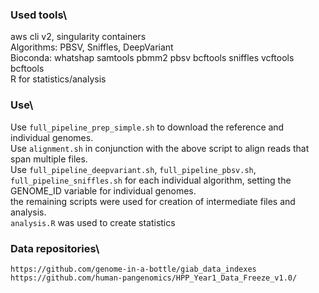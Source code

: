 ### Used tools\    
aws cli v2, singularity containers\
Algorithms: PBSV, Sniffles, DeepVariant\
Bioconda: whatshap samtools pbmm2 pbsv bcftools sniffles vcftools bcftools\
R for statistics/analysis

### Use\
Use `full_pipeline_prep_simple.sh` to download the reference and individual genomes.\
Use `alignment.sh` in conjunction with the above script to align reads that span multiple files.\
Use `full_pipeline_deepvariant.sh`, `full_pipeline_pbsv.sh`, `full_pipeline_sniffles.sh` for each individual algorithm, setting the GENOME_ID variable for individual genomes.\
the remaining scripts were used for creation of intermediate files and analysis.\
`analysis.R` was used to create statistics

### Data repositories\
`https://github.com/genome-in-a-bottle/giab_data_indexes`\
`https://github.com/human-pangenomics/HPP_Year1_Data_Freeze_v1.0/`